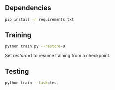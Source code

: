 ## Dependencies
```bash
pip install -r requirements.txt
```

## Training
```bash
python train.py --restore=0
```
Set *restore=1* to resume training from a checkpoint.

## Testing
```bash
python train --task=test
```
